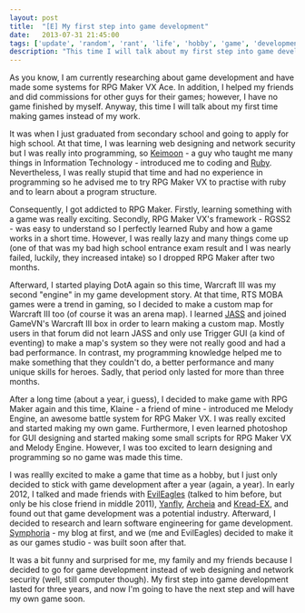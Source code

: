 ```yaml
---
layout: post
title:  "[E] My first step into game development"
date:   2013-07-31 21:45:00
tags: ['update', 'random', 'rant', 'life', 'hobby', 'game', 'development', 'English']
description: "This time I will talk about my first step into game development."
---
```


As you know, I am currently researching about game development and have made 
some systems for RPG Maker VX Ace. In addition, I helped my friends and did 
commissions for other guys for their games; however, I have no game finished by 
myself. Anyway, this time I will talk about my first time making games instead of 
my work.

It was when I just graduated from secondary school and going to apply for high school. At that time, 
I was learning web designing and network security but I was really into programming, so [Keimoon](http://bunbunmaru.net/) - a guy who taught me many things in Information Technology - 
introduced me to coding and [Ruby](http://en.wikipedia.org/wiki/Ruby_%28programming_language%29). Nevertheless, I was really 
stupid that time and had no experience in programming so he advised me to try RPG Maker VX to practise with ruby and to 
learn about a program structure.

Consequently, I got addicted to RPG Maker. Firstly, learning something with a game was really exciting. Secondly, 
RPG Maker VX's framework - RGSS2 - was easy to understand so I perfectly learned Ruby and how a game works in 
a short time. However, I was really lazy and many things come up (one of that was my bad high school entrance exam result and 
I was nearly failed, luckily, they increased intake) so I dropped RPG Maker after two months.

Afterward, I started playing DotA again so this time, Warcraft III was my second "engine" in 
my game development story. At that time, RTS MOBA games were a trend in gaming, so I decided to 
make a custom map for Warcraft III too (of course it was an arena map). I learned [JASS](http://en.wikipedia.org/wiki/JASS) 
and joined GameVN's Warcraft III box in order to learn making a custom map. Mostly users in that forum did not learn
JASS and only use Trigger GUI (a kind of eventing) to make a map's system so they were not really good and 
had a bad performance. In contrast, my programming knowledge helped me to make something that they couldn't do, 
a better performance and many unique skills for heroes. Sadly, that period only lasted for more than three months.

After a long time (about a year, i guess), I decided to make game with RPG Maker again and this time, Klaine - a friend of mine - 
introduced me Melody Engine, an awesome battle system for RPG Maker VX. I was really excited and started making my own game. Furthermore, 
I even learned photoshop for GUI designing and started making some small scripts for RPG Maker VX and Melody Engine. However, 
I was too excited to learn designing and programming so no game was made this time. 

I was reallly excited to make a game that time as a hobby, but I just only decided to stick with 
game development after a year (again, a year). In early 2012, I talked and made friends with [EvilEagles](http://sg.linkedin.com/in/hungvupixel/) (talked to him 
before, but only be his close friend in middle 2011), [Yanfly](http://yanflychannel.wordpress.com/), [Archeia](http://ph.linkedin.com/in/archeia/) and [Kread-EX](http://grimoirecastle.wordpress.com/), and found out that 
game development was a potential industry. Afterward, I decided to research and learn software 
engineering for game development. [Symphoria](http://symphonyan.org) - my blog at first, and we (me and EvilEagles) decided to make it 
as our games studio - was built soon after that.

It was a bit funny and surprised for me, my family and my friends because I decided to go for 
game development instead of web designing and network security (well, still computer though). 
My first step into game development lasted for three years, and now I'm going to have the next step 
and will have my own game soon.

